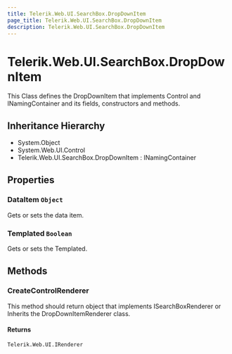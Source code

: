 ```yaml
---
title: Telerik.Web.UI.SearchBox.DropDownItem
page_title: Telerik.Web.UI.SearchBox.DropDownItem
description: Telerik.Web.UI.SearchBox.DropDownItem
---
```


# Telerik.Web.UI.SearchBox.DropDownItem

This Class defines the DropDownItem that implements
            Control and INamingContainer and its fields, constructors and methods.

## Inheritance Hierarchy

* System.Object
* System.Web.UI.Control
* Telerik.Web.UI.SearchBox.DropDownItem : INamingContainer

## Properties

###  DataItem `Object`

Gets or sets the data item.

###  Templated `Boolean`

Gets or sets the Templated.

## Methods

###  CreateControlRenderer

This method should return object that implements ISearchBoxRenderer or Inherits the DropDownItemRenderer class.

#### Returns

`Telerik.Web.UI.IRenderer` 

